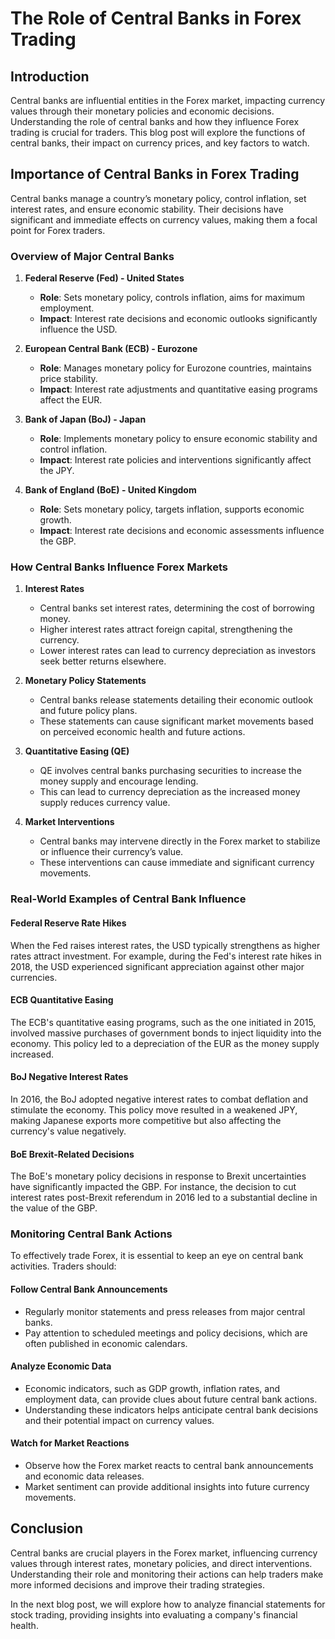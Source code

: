 # The Role of Central Banks in Forex Trading

## Introduction

Central banks are influential entities in the Forex market, impacting currency values through their monetary policies and economic decisions. Understanding the role of central banks and how they influence Forex trading is crucial for traders. This blog post will explore the functions of central banks, their impact on currency prices, and key factors to watch.

## Importance of Central Banks in Forex Trading

Central banks manage a country’s monetary policy, control inflation, set interest rates, and ensure economic stability. Their decisions have significant and immediate effects on currency values, making them a focal point for Forex traders.

### Overview of Major Central Banks

1. **Federal Reserve (Fed) - United States**
   - **Role**: Sets monetary policy, controls inflation, aims for maximum employment.
   - **Impact**: Interest rate decisions and economic outlooks significantly influence the USD.

2. **European Central Bank (ECB) - Eurozone**
   - **Role**: Manages monetary policy for Eurozone countries, maintains price stability.
   - **Impact**: Interest rate adjustments and quantitative easing programs affect the EUR.

3. **Bank of Japan (BoJ) - Japan**
   - **Role**: Implements monetary policy to ensure economic stability and control inflation.
   - **Impact**: Interest rate policies and interventions significantly affect the JPY.

4. **Bank of England (BoE) - United Kingdom**
   - **Role**: Sets monetary policy, targets inflation, supports economic growth.
   - **Impact**: Interest rate decisions and economic assessments influence the GBP.

### How Central Banks Influence Forex Markets

1. **Interest Rates**
   - Central banks set interest rates, determining the cost of borrowing money.
   - Higher interest rates attract foreign capital, strengthening the currency.
   - Lower interest rates can lead to currency depreciation as investors seek better returns elsewhere.

2. **Monetary Policy Statements**
   - Central banks release statements detailing their economic outlook and future policy plans.
   - These statements can cause significant market movements based on perceived economic health and future actions.

3. **Quantitative Easing (QE)**
   - QE involves central banks purchasing securities to increase the money supply and encourage lending.
   - This can lead to currency depreciation as the increased money supply reduces currency value.

4. **Market Interventions**
   - Central banks may intervene directly in the Forex market to stabilize or influence their currency’s value.
   - These interventions can cause immediate and significant currency movements.

### Real-World Examples of Central Bank Influence

#### Federal Reserve Rate Hikes

When the Fed raises interest rates, the USD typically strengthens as higher rates attract investment. For example, during the Fed's interest rate hikes in 2018, the USD experienced significant appreciation against other major currencies.

#### ECB Quantitative Easing

The ECB's quantitative easing programs, such as the one initiated in 2015, involved massive purchases of government bonds to inject liquidity into the economy. This policy led to a depreciation of the EUR as the money supply increased.

#### BoJ Negative Interest Rates

In 2016, the BoJ adopted negative interest rates to combat deflation and stimulate the economy. This policy move resulted in a weakened JPY, making Japanese exports more competitive but also affecting the currency's value negatively.

#### BoE Brexit-Related Decisions

The BoE's monetary policy decisions in response to Brexit uncertainties have significantly impacted the GBP. For instance, the decision to cut interest rates post-Brexit referendum in 2016 led to a substantial decline in the value of the GBP.

### Monitoring Central Bank Actions

To effectively trade Forex, it is essential to keep an eye on central bank activities. Traders should:

#### Follow Central Bank Announcements

- Regularly monitor statements and press releases from major central banks.
- Pay attention to scheduled meetings and policy decisions, which are often published in economic calendars.

#### Analyze Economic Data

- Economic indicators, such as GDP growth, inflation rates, and employment data, can provide clues about future central bank actions.
- Understanding these indicators helps anticipate central bank decisions and their potential impact on currency values.

#### Watch for Market Reactions

- Observe how the Forex market reacts to central bank announcements and economic data releases.
- Market sentiment can provide additional insights into future currency movements.

## Conclusion

Central banks are crucial players in the Forex market, influencing currency values through interest rates, monetary policies, and direct interventions. Understanding their role and monitoring their actions can help traders make more informed decisions and improve their trading strategies.

In the next blog post, we will explore how to analyze financial statements for stock trading, providing insights into evaluating a company's financial health.
